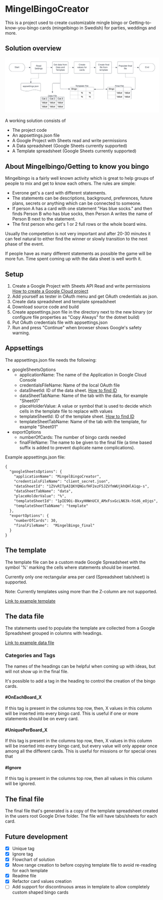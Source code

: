 # MingelBingoCreator  

This is a project used to create customizable mingle bingo or Getting-to-know-you-bingo cards (mingelbingo in Swedish) for parties, weddings and more.

## Solution overview

![Solution Flowchart](MingelBingo_Flowchart.png)

A working solution consists of
- The project code
- An appsettings.json file
- A Google Project with Sheets read and write permissions 
- A Data spreadsheet (Google Sheets currently supported)
- A Template spreadsheet (Google Sheets currently supported)

## About Mingelbingo/Getting to know you bingo

Mingelbingo is a fairly well known activity which is great to help groups of people to mix and get to know each others.
The rules are simple: 
- Everone get's a card with different statements.
- The statements can be descriptions, background, preferences, future plans, secrets or anything which can be connected to someone.
- If person A has a card with one statement "Has blue socks." and then finds Person B who has blue socks, then Person A writes the name of Person B next to the statement.
- The first person who get's 1 or 2 full rows or the whole board wins.

Usually the competetion is not very important and after 20-30 minutes it can feel natural to either find the winner or slowly transition to the next phase of the event.

If people have as many different statements as possible the game will be more fun. Time spent coming up with the data sheet is well worth it.

## Setup  

1. Create a Google Project with Sheets API Read and write permissions [How to create a Google Cloud project](https://developers.google.com/workspace/guides/create-project)
2. Add yourself as tester in OAuth menu and get OAuth credentials as json. 
3. Create data spreadsheet and template spreadsheet
4. Download source code and build
5. Create appsettings.json file in the directory next to the new binary (or configure file properties as "Copy Always" for the dotnet build)
6. Put OAuth credentials file with appsettings.json
7. Run and press "Continue" when browser shows Google's safety warning.

## Appsettings  

The appsettings.json file needs the following:
- googleSheetsOptions
  - applicationName: The name of the Application in Google Cloud Console
  - credentialsFileName: Name of the local OAuth file
  - dataSheetId: ID of the data sheet. [How to find ID](https://developers.google.com/sheets/api/guides/concepts)
  - dataSheetTabName: Name of the tab with the data, for example "Sheet01"
  - placeHolderValue: A value or symbol that is used to decide which cells in the template file to replace with values
  - templateSheetId: ID of the template sheet. [How to find ID](https://developers.google.com/sheets/api/guides/concepts)
  - templateSheetTabName: Name of the tab with the template, for example "Sheet01"
- exportOptions
  - numberOfCards: The number of bingo cards needed
  - finalFileName: The name to be given to the final file (a time based suffix is added to prevent duplicate name complications).

Example appsettings.json file:

```
{
  "googleSheetsOptions": {
    "applicationName": "MingelBingoCreator",
    "credentialsFileName": "client_secret.json",
    "dataSheetId": "1ZVvRITpAIQKYQNGsfHF2ezF5JZVfmWUjkhQHlA1qp-s",
    "dataSheetTabName": "data",
    "placeHolderValue": "%",
    "templateSheetId": "1pIE9Oi-BkxyHHWnUCX_AMxFsxGcLN63k-hSd6_eOjqs",
    "templateSheetTabName": "template"
  },
  "exportOptions": {
    "numberOfCards": 30,
    "finalFileName":  "MingelBingo_final"
  }
}
```

## The template  

The template file can be a custom made Google Spreadsheet with the symbol '%' marking the cells where statements should be inserted.

Currently only one rectangular area per card (Spreadsheet tab/sheet) is supported.

Note: Currently templates using more than the Z-column are not supported.

[Link to example template](https://docs.google.com/spreadsheets/d/1pIE9Oi-BkxyHHWnUCX_AMxFsxGcLN63k-hSd6_eOjqs/edit#gid=0)

## The data file  

The statements used to populate the template are collected from a Google Spreadsheet grouped in columns with headings.

[Link to example data file](https://docs.google.com/spreadsheets/d/1ZVvRITpAIQKYQNGsfHF2ezF5JZVfmWUjkhQHlA1qp-s/edit#gid=0)

### Categories and Tags  

The names of the headings can be helpful when coming up with ideas, but will not show up in the final file.

It's possible to add a tag in the heading to control the creation of the bingo cards. 

#### #OnEachBoard_X  

If this tag is present in the columns top row, then, X values in this column will be inserted into every bingo card.
This is useful if one or more statements should be on every card.

#### #UniquePerBoard_X  

If this tag is present in the columns top row, then, X values in this column will be inserted into every bingo card, but every value will only appear once among all the different cards. 
This is useful for missions or for special ones that 

#### #Ignore  

If this tag is present in the columns top row, then all values in this column will be ignored.

## The final file  

The final file that's generated is a copy of the template spreadsheet created in the users root Google Drive folder. The file will have tabs/sheets for each card.

## Future development  

- [x] Unique tag
- [x] Ignore tag
- [x] Flowchart of solution
- [x] Move range creation to before copying template file to avoid re-reading for each template
- [x] Readme file
- [x] Refactor card values creation
- [ ] Add support for discontinuous areas in template to allow completely custom shaped bingo cards
